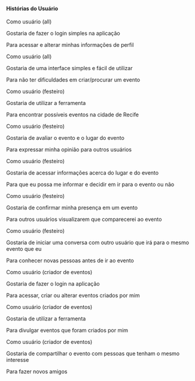 #### Histórias do Usuário

  

Como usuário (all)

Gostaria de fazer o login simples na aplicação

Para acessar e alterar minhas informações de perfil

  

Como usuário (all)

Gostaria de uma interface simples e fácil de utilizar

Para não ter dificuldades em criar/procurar um evento

  

Como usuário (festeiro)

Gostaria de utilizar a ferramenta

Para encontrar possíveis eventos na cidade de Recife

  

Como usuário (festeiro)

Gostaria de avaliar o evento e o lugar do evento

Para expressar minha opinião para outros usuários

  

Como usuário (festeiro)

Gostaria de acessar informações acerca do lugar e do evento

Para que eu possa me informar e decidir em ir para o evento ou não

  

Como usuário (festeiro)

Gostaria de confirmar minha presença em um evento

Para outros usuários visualizarem que comparecerei ao evento

  

Como usuário (festeiro)

Gostaria de iniciar uma conversa com outro usuário que irá para o mesmo evento que eu

Para conhecer novas pessoas antes de ir ao evento

  

Como usuário (criador de eventos)

Gostaria de fazer o login na aplicação

Para acessar, criar ou alterar eventos criados por mim

  

Como usuário (criador de eventos)

Gostaria de utilizar a ferramenta

Para divulgar eventos que foram criados por mim

  

Como usuário (criador de eventos) 

Gostaria de compartilhar o evento com pessoas que tenham o mesmo interesse

Para fazer novos amigos
